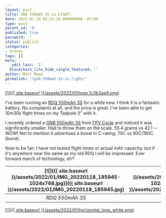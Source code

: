 ```yaml
---
layout: post
title: GNB 550mAh 3S is LIGHT!
date: 2022-01-19 02:25:19.000000000 -07:00
type: post
parent_id: '0'
published: true
password: ''
status: publish
categories:
- Drones
tags: []
meta:
  _edit_last: '1'
  blockchain_lite_hide_single_featured: ''
author: Matt Mead
permalink: "/gnb-550mah-3s-is-light/"
---
```

[![]({{ site.baseurl }}/assets/2022/01/logo.1c3b2ae9.png)](http://www.gaonengbattery.com/)

I've been running an [RDQ 550mAh 3S](https://www.racedayquads.com/collections/rdq-series-batteries/products/rdq-550mah-3s-fpv-battery-for-2-and-3-quads-80c-xt30) for a while now. I think it is a fantastic battery. No complaints at all, and the price is great. I've been able to get 10m30s flight times on my Tadpole 3" with it.

I recently ordered a [GNB 550mAh 3S](https://fpvcycle.com/products/gnb-500mah-90c-180c-1s-6s-lipo-battery) from [FPV Cycle](https://fpvcycle.com) and noticed it was significantly smaller. Had to throw them on the scale. 55.4 grams vs 42.1 -- WOW! Not to mention it advertises a boost in C-rating: 70C vs 90C/180C (burst).

Now to be fair, I have not tested flight times or actual mAh capacity, but if it's anywhere near the same as my old RDQ I will be impressed. Ever forward march of technology, eh?

| [![]({{ site.baseurl }}/assets/2022/01/IMG_20220118_185945-1024x768.jpg)]({{ site.baseurl }}/assets/2022/01/IMG_20220118_185945.jpg) | [![]({{ site.baseurl }}/assets/2022/01/IMG_20220118_190035-1024x768.jpg)]({{ site.baseurl }}/assets/2022/01/IMG_20220118_190035.jpg) |
| :---: | :---: |
| *RDQ 550mAh 3S* | *GNB 550mAh 3S* |


[![]({{ site.baseurl }}/assets/2022/01/horizontal_logo_white.png)](https://fpvcycle.com)
